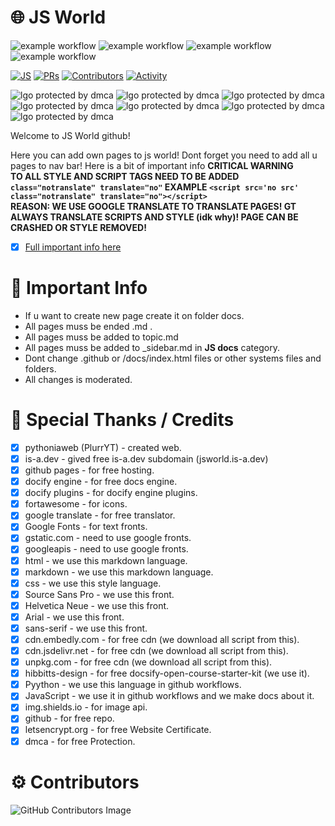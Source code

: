 # 🌐 JS World
![example workflow](https://github.com/pythoniaweb/jsworld/actions/workflows/deploy.yml/badge.svg) ![example workflow](https://github.com/pythoniaweb/jsworld/actions/workflows/codeql-analysis.yml/badge.svg) ![example workflow](https://github.com/pythoniaweb/jsworld/actions/workflows/label.yml/badge.svg) ![example workflow](https://github.com/pythoniaweb/jsworld/actions/workflows/stale.yml/badge.svg) 

[![JS](https://img.shields.io/badge/Learn-JS-FFE70B.svg?style=flat-square)]() [![PRs](https://img.shields.io/github/issues-pr-closed-raw/pythoniaweb/jsworld.svg?style=flat-square&colorB=FFE70B&label=pull%20requests)](https://github.com/pythoniaweb/jsworld/pulls?q=is%3Apr+is%3Aclosed+label%3Aadd)
[![Contributors](https://img.shields.io/github/contributors-anon/pythoniaweb/jsworld?color=FFE70B&style=flat-square)](https://github.com/pythoniaweb/jsworld/graphs/contributors)
[![Activity](https://img.shields.io/github/commit-activity/m/pythoniaweb/jsworld?color=FFE70B&style=flat-square)](https://github.com/pythoniaweb/jsworld/pulse/monthly)

![lgo protected by dmca](https://jsworld.is-a.dev/assets/favicon/pixilart-drawing.png) ![lgo protected by dmca](https://jsworld.is-a.dev/assets/favicon/pixilart-drawing1.png) ![lgo protected by dmca](https://jsworld.is-a.dev/assets/favicon/pixilart-drawing2.png) ![lgo protected by dmca](https://jsworld.is-a.dev/assets/favicon/pixilart-drawing3.png) ![lgo protected by dmca](https://jsworld.is-a.dev/assets/favicon/pixilart-drawing4.png) ![lgo protected by dmca](https://jsworld.is-a.dev/assets/favicon/pixilart-drawing6.png) ![lgo protected by dmca](https://jsworld.is-a.dev/assets/favicon/pixilart-drawing.png)

Welcome to JS World github!

Here you can add own pages to js world!
Dont forget you need to add all u pages to nav bar!
Here is a bit of important info
**CRITICAL WARNING**<br>
**TO ALL STYLE AND SCRIPT TAGS NEED TO BE ADDED `class="notranslate" translate="no"` EXAMPLE `<script src='no src' class="notranslate" translate="no"></script>`**<br>
**REASON: WE USE GOOGLE TRANSLATE TO TRANSLATE PAGES! GT ALWAYS TRANSLATE SCRIPTS AND STYLE (idk why)! PAGE CAN BE CRASHED OR STYLE REMOVED!**
- [x] [Full important info here](https://github.com/pythoniaweb/jsworld/blob/main/important.md)

# 🚨 Important Info 

- If u want to create new page create it on folder docs.
- All pages muss be ended .md .
- All pages muss be added to topic.md 
- All pages muss be added to _sidebar.md in **JS docs** category.
- Dont change .github or /docs/index.html files or other systems files and folders.
- All changes is moderated.


# 💖 Special Thanks / Credits

- [x] pythoniaweb (PlurrYT) - created web.
- [x] is-a.dev - gived free is-a.dev subdomain (jsworld.is-a.dev)
- [x] github pages - for free hosting.
- [x] docify engine - for free docs engine.
- [x] docify plugins - for docify engine plugins.
- [x] fortawesome - for icons.
- [x] google translate - for free translator. 
- [x] Google Fonts - for text fronts.
- [x] gstatic.com - need to use google fronts.
- [x] googleapis - need to use google fronts.
- [x] html - we use this markdown language.
- [x] markdown -  we use this markdown language.
- [x] css - we use this style language.
- [x] Source Sans Pro - we use this front.
- [x] Helvetica Neue - we use this front.
- [x] Arial - we use this front.
- [x] sans-serif - we use this front.
- [x] cdn.embedly.com - for free cdn (we download all script from this).
- [x] cdn.jsdelivr.net - for free cdn (we download all script from this).
- [x] unpkg.com - for free cdn (we download all script from this).
- [x] hibbitts-design - for free docsify-open-course-starter-kit (we use it).
- [x] Pyython - we use this language in github workflows.
- [x] JavaScript - we use it in github workflows and we make docs about it.
- [x] img.shields.io - for image api.
- [x] github - for free repo.
- [x] letsencrypt.org - for free Website Certificate.
- [x] dmca - for free Protection.

# ⚙️ Contributors

![GitHub Contributors Image](https://contrib.rocks/image?repo=pythoniaweb/jsworld)
